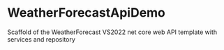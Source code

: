 # WeatherForecastApiDemo
Scaffold of the WeatherForecast VS2022 net core web API template with services and repository
